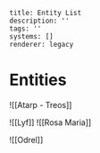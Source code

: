 ```metadata
title: Entity List
description: ''
tags: ''
systems: []
renderer: legacy

```

# Entities
![[Atarp - Treos]]

![[Lyf]]
![[Rosa Maria]]

![[Odrel]]
